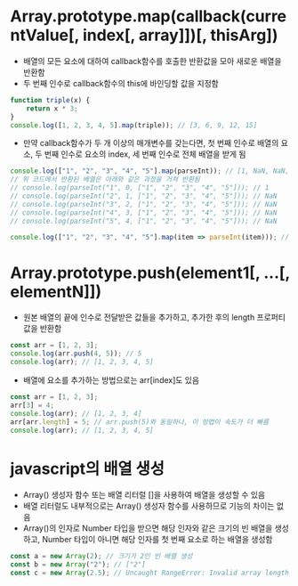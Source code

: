 # Array.prototype.map(callback(currentValue[, index[, array]])[, thisArg])
* 배열의 모든 요소에 대하여 callback함수를 호출한 반환값을 모아 새로운 배열을 반환함
* 두 번째 인수로 callback함수의 this에 바인딩할 값을 지정함
```javascript
function triple(x) {
    return x * 3;
}
console.log([1, 2, 3, 4, 5].map(triple)); // [3, 6, 9, 12, 15]
```
* 만약 callback함수가 두 개 이상의 매개변수를 갖는다면, 첫 번째 인수로 배열의 요소, 두 번째 인수로 요소의 index, 세 번째 인수로 전체 배열을 받게 됨
```javascript
console.log(["1", "2", "3", "4", "5"].map(parseInt)); // [1, NaN, NaN, NaN, NaN]
// 위 코드에서 반환된 배열은 아래와 같은 과정을 거쳐 반환됨
// console.log(parseInt("1", 0, ["1", "2", "3", "4", "5"])); // 1
// console.log(parseInt("2", 1, ["1", "2", "3", "4", "5"])); // NaN
// console.log(parseInt("3", 2, ["1", "2", "3", "4", "5"])); // NaN
// console.log(parseInt("4", 3, ["1", "2", "3", "4", "5"])); // NaN
// console.log(parseInt("5", 4, ["1", "2", "3", "4", "5"])); // NaN

console.log(["1", "2", "3", "4", "5"].map(item => parseInt(item))); // [1, 2, 3, 4, 5]
```

# Array.prototype.push(element1[, ...[, elementN]])
* 원본 배열의 끝에 인수로 전달받은 값들을 추가하고, 추가한 후의 length 프로퍼티 값을 반환함
```javascript
const arr = [1, 2, 3];
console.log(arr.push(4, 5)); // 5
console.log(arr); // [1, 2, 3, 4, 5]
```
* 배열에 요소를 추가하는 방법으로는 arr[index]도 있음
```javascript
const arr = [1, 2, 3];
arr[3] = 4;
console.log(arr); // [1, 2, 3, 4]
arr[arr.length] = 5; // arr.push(5)와 동일하나, 이 방법이 속도가 더 빠름
console.log(arr); // [1, 2, 3, 4, 5]
```

# javascript의 배열 생성
* Array() 생성자 함수 또는 배열 리터럴 []을 사용하여 배열을 생성할 수 있음
* 배열 리터럴도 내부적으로는 Array() 생성자 함수를 사용하므로 기능의 차이는 없음
* Array()의 인자로 Number 타입을 받으면 해당 인자와 같은 크기의 빈 배열을 생성하고, Number 타입이 아니면 해당 인자를 첫 번째 요소로 하는 배열을 생성함

```javascript
const a = new Array(2); // 크기가 2인 빈 배열 생성
const b = new Array("2"); // ["2"]
const c = new Array(2.5); // Uncaught RangeError: Invalid array length (정수가 아닌 Number 타입을 인자로 받으면 RangeError 발생)
```
